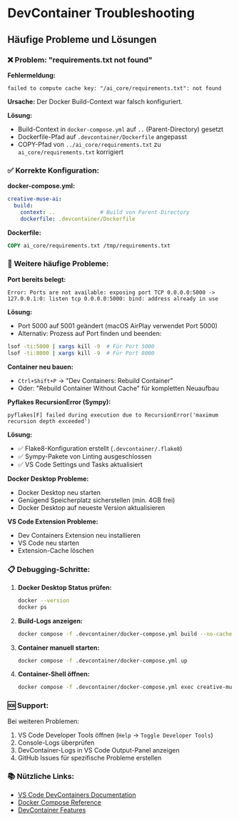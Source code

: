 # DevContainer Troubleshooting

## Häufige Probleme und Lösungen

### ❌ Problem: "requirements.txt not found"
**Fehlermeldung:**
```
failed to compute cache key: "/ai_core/requirements.txt": not found
```

**Ursache:** 
Der Docker Build-Context war falsch konfiguriert.

**Lösung:**
- Build-Context in `docker-compose.yml` auf `..` (Parent-Directory) gesetzt
- Dockerfile-Pfad auf `.devcontainer/Dockerfile` angepasst
- COPY-Pfad von `../ai_core/requirements.txt` zu `ai_core/requirements.txt` korrigiert

### ✅ Korrekte Konfiguration:

**docker-compose.yml:**
```yaml
creative-muse-ai:
  build:
    context: ..              # Build von Parent-Directory
    dockerfile: .devcontainer/Dockerfile
```

**Dockerfile:**
```dockerfile
COPY ai_core/requirements.txt /tmp/requirements.txt
```

### 🔧 Weitere häufige Probleme:

**Port bereits belegt:**
```
Error: Ports are not available: exposing port TCP 0.0.0.0:5000 -> 127.0.0.1:0: listen tcp 0.0.0.0:5000: bind: address already in use
```

**Lösung:**
- Port 5000 auf 5001 geändert (macOS AirPlay verwendet Port 5000)
- Alternativ: Prozess auf Port finden und beenden:
```bash
lsof -ti:5000 | xargs kill -9  # Für Port 5000
lsof -ti:8000 | xargs kill -9  # Für Port 8000
```

**Container neu bauen:**
- `Ctrl+Shift+P` → "Dev Containers: Rebuild Container"
- Oder: "Rebuild Container Without Cache" für kompletten Neuaufbau

**Pyflakes RecursionError (Sympy):**
```
pyflakes[F] failed during execution due to RecursionError('maximum recursion depth exceeded')
```
**Lösung:**
- ✅ Flake8-Konfiguration erstellt (`.devcontainer/.flake8`)
- ✅ Sympy-Pakete von Linting ausgeschlossen
- ✅ VS Code Settings und Tasks aktualisiert

**Docker Desktop Probleme:**
- Docker Desktop neu starten
- Genügend Speicherplatz sicherstellen (min. 4GB frei)
- Docker Desktop auf neueste Version aktualisieren

**VS Code Extension Probleme:**
- Dev Containers Extension neu installieren
- VS Code neu starten
- Extension-Cache löschen

### 📋 Debugging-Schritte:

1. **Docker Desktop Status prüfen:**
   ```bash
   docker --version
   docker ps
   ```

2. **Build-Logs anzeigen:**
   ```bash
   docker compose -f .devcontainer/docker-compose.yml build --no-cache
   ```

3. **Container manuell starten:**
   ```bash
   docker compose -f .devcontainer/docker-compose.yml up
   ```

4. **Container-Shell öffnen:**
   ```bash
   docker compose -f .devcontainer/docker-compose.yml exec creative-muse-ai bash
   ```

### 🆘 Support:

Bei weiteren Problemen:
1. VS Code Developer Tools öffnen (`Help` → `Toggle Developer Tools`)
2. Console-Logs überprüfen
3. DevContainer-Logs in VS Code Output-Panel anzeigen
4. GitHub Issues für spezifische Probleme erstellen

### 📚 Nützliche Links:

- [VS Code DevContainers Documentation](https://code.visualstudio.com/docs/devcontainers/containers)
- [Docker Compose Reference](https://docs.docker.com/compose/compose-file/)
- [DevContainer Features](https://containers.dev/features)